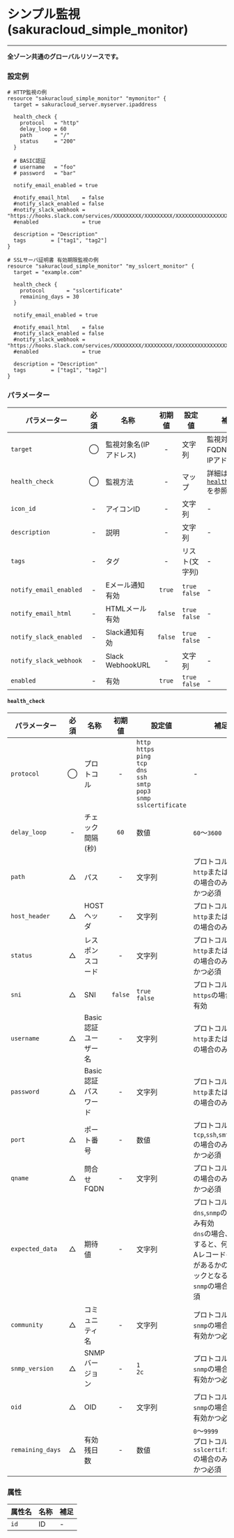 # シンプル監視(sakuracloud_simple_monitor)

---

**全ゾーン共通のグローバルリソースです。**

### 設定例

```hcl
# HTTP監視の例
resource "sakuracloud_simple_monitor" "mymonitor" {
  target = sakuracloud_server.myserver.ipaddress

  health_check {
    protocol   = "http"
    delay_loop = 60
    path       = "/"
    status     = "200"
  }

  # BASIC認証
  # username   = "foo"
  # password   = "bar"

  notify_email_enabled = true

  #notify_email_html    = false
  #notify_slack_enabled = false
  #notify_slack_webhook = "https://hooks.slack.com/services/XXXXXXXXX/XXXXXXXXX/XXXXXXXXXXXXXXXXXXXXXXXX"
  #enabled              = true

  description = "Description"
  tags        = ["tag1", "tag2"]
}

# SSLサーバ証明書 有効期限監視の例
resource "sakuracloud_simple_monitor" "my_sslcert_monitor" {
  target = "example.com"

  health_check {
    protocol       = "sslcertificate"
    remaining_days = 30
  }

  notify_email_enabled = true

  #notify_email_html    = false
  #notify_slack_enabled = false
  #notify_slack_webhook = "https://hooks.slack.com/services/XXXXXXXXX/XXXXXXXXX/XXXXXXXXXXXXXXXXXXXXXXXX"
  #enabled              = true

  description = "Description"
  tags        = ["tag1", "tag2"]
}

```

### パラメーター

|パラメーター             |必須  |名称                |初期値     |設定値                    |補足                                      |
|-----------------------|:---:|--------------------|:--------:|------------------------|------------------------------------------|
| `target`              | ◯   | 監視対象名(IPアドレス) | -    | 文字列                  | 監視対象のFQDNまたはIPアドレス |
| `health_check`        | ◯   | 監視方法          | -       | マップ           | 詳細は[`health_check`](#health_check)を参照 |
| `icon_id`             | -   | アイコンID         | - | 文字列| - |
| `description`         | -   | 説明             | -       | 文字列 | - |
| `tags`                | -   | タグ             | -       | リスト(文字列) | - |
| `notify_email_enabled`| -   | Eメール通知有効    | `true`  | `true`<br />`false` | - |
| `notify_email_html`   | -   | HTMLメール有効    | `false`  | `true`<br />`false` | - |
| `notify_slack_enabled`| -   | Slack通知有効     | `false` | `true`<br />`false` | - |
| `notify_slack_webhook`| -   | Slack WebhookURL | -       | 文字列 | - |
| `enabled`             | -   | 有効              | `true` | `true`<br />`false` | - |

#### `health_check`

|パラメーター      |必須  |名称                |初期値     |設定値                    |補足                                          |
|----------------|:---:|--------------------|:--------:|------------------------|----------------------------------------------|
| `protocol`     | ◯   | プロトコル        | -        | `http`<br />`https`<br />`ping`<br />`tcp`<br />`dns`<br />`ssh`<br />`smtp`<br />`pop3`<br />`snmp`<br />`sslcertificate`| - |
| `delay_loop`   | -   | チェック間隔(秒)        | `60`        | 数値                  | `60`〜`3600` |
| `path`         | △   | パス  | - | 文字列 | プロトコルが`http`または`https`の場合のみ有効かつ必須 |
| `host_header`  | △   | HOSTヘッダ  | - | 文字列 | プロトコルが`http`または`https`の場合のみ有効 |
| `status`       | △   | レスポンスコード | - | 文字列 | プロトコルが`http`または`https`の場合のみ有効かつ必須 |
| `sni`          | △   | SNI | `false` | `true`<br />`false`| プロトコルが`https`の場合のみ有効 |
| `username`     | △   | Basic認証ユーザー名 | - | 文字列 | プロトコルが`http`または`https`の場合のみ有効 |
| `password`     | △   | Basic認証パスワード | - | 文字列 | プロトコルが`http`または`https`の場合のみ有効 |
| `port`         | △   | ポート番号 | - | 数値 | プロトコルが`tcp`,`ssh`,`smtp`,`pop3`の場合のみ有効かつ必須 |
| `qname`        | △   | 問合せFQDN | - | 文字列 | プロトコルが`dns`の場合のみ有効かつ必須 |
| `expected_data`| △   | 期待値 | - | 文字列 | プロトコルが`dns`,`snmp`の場合のみ有効<br />`dns`の場合、省略すると、何らかのAレコードの応答があるかのチェックとなる<br />`snmp`の場合は必須 |
| `community`    | △   | コミュニティ名 | - | 文字列 | プロトコルが`snmp`の場合のみ有効かつ必須 |
| `snmp_version` | △   | SNMPバージョン | - | `1`<br />`2c` | プロトコルが`snmp`の場合のみ有効かつ必須 |
| `oid`          | △   | OID | - | 文字列 | プロトコルが`snmp`の場合のみ有効かつ必須 |
| `remaining_days`| △  | 有効残日数 | - | 数値 | `0`〜`9999`<br />プロトコルが`sslcertificate`の場合のみ有効かつ必須 |



### 属性

|属性名          | 名称             | 補足                                        |
|---------------|-----------------|--------------------------------------------|
| `id`                   | ID              | -                                          |
